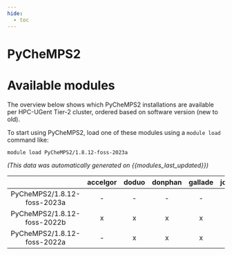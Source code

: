 ```yaml
---
hide:
  - toc
---
```


PyCheMPS2
=========

# Available modules


The overview below shows which PyCheMPS2 installations are available per HPC-UGent Tier-2 cluster, ordered based on software version (new to old).

To start using PyCheMPS2, load one of these modules using a `module load` command like:

```shell
module load PyCheMPS2/1.8.12-foss-2023a
```

*(This data was automatically generated on {{modules_last_updated}})*  

| |accelgor|doduo|donphan|gallade|joltik|shinx|skitty|
| :---: | :---: | :---: | :---: | :---: | :---: | :---: | :---: |
|PyCheMPS2/1.8.12-foss-2023a|-|-|-|-|-|x|x|
|PyCheMPS2/1.8.12-foss-2022b|x|x|x|x|-|-|-|
|PyCheMPS2/1.8.12-foss-2022a|-|x|x|x|-|-|-|
